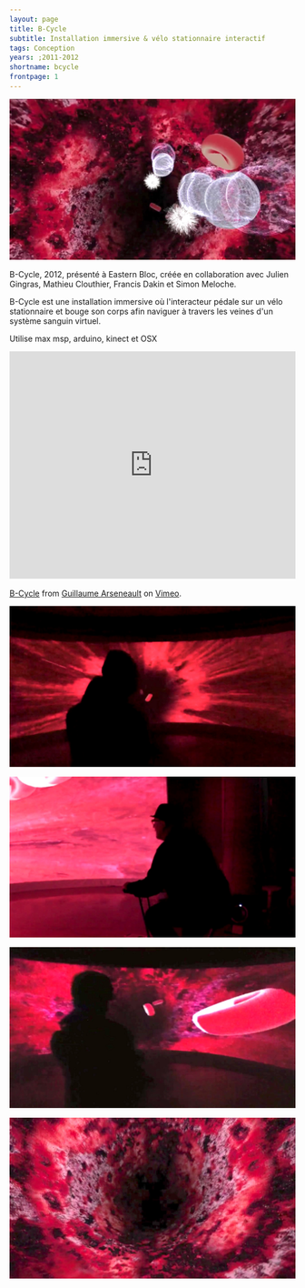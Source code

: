 ```yaml
---
layout: page
title: B-Cycle
subtitle: Installation immersive & vélo stationnaire interactif
tags: Conception
years: ;2011-2012
shortname: bcycle
frontpage: 1
---
```

![bcycle1](img_bcycle_01.jpg)

B-Cycle, 2012,  présenté à Eastern Bloc,  créée en collaboration avec Julien Gingras, Mathieu Clouthier,  Francis Dakin et Simon Meloche.

B-Cycle est une installation immersive où l'interacteur pédale sur un vélo stationnaire et bouge son corps afin naviguer à travers les veines d'un système sanguin virtuel.

Utilise max msp, arduino, kinect et OSX

 
<iframe src="https://player.vimeo.com/video/28824908?title=0&byline=0&portrait=0" width="100%" height="400" frameborder="0" webkitallowfullscreen mozallowfullscreen allowfullscreen></iframe>
<p><a href="https://vimeo.com/28824908">B-Cycle</a> from <a href="https://vimeo.com/gllmar">Guillaume Arseneault</a> on <a href="https://vimeo.com">Vimeo</a>.</p>



![bcycle2](img_bcycle_02.jpg)


![bcycle3](img_bcycle_03.jpg)


![bcycle4](img_bcycle_04.jpg)


![bcycle5](img_bcycle_05.jpg)



